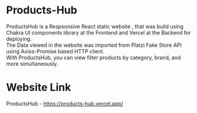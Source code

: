 # Products-Hub

ProductsHub is a Respsonsive React static website , that was build using Chakra UI components library at the Frontend and Vercel at the Backend for deploying.<br>
The Data viewed in the website was imported from Platzi Fake Store API using Axios-Promise based HTTP client.<br>
With ProductsHub, you can view filter products by category, brand, and more simultaneously.


# Website Link

ProductsHub - https://products-hub.vercel.app/
